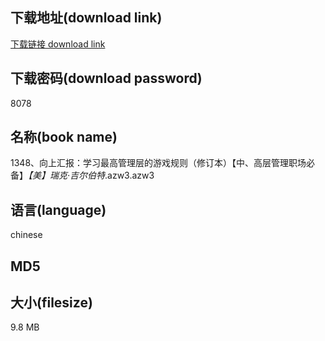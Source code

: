 ## 下载地址(download link)
[下载链接 download link](https://voluble-croquembouche-d321dc.netlify.app/?s=1348%E3%80%81%E5%90%91%E4%B8%8A%E6%B1%87%E6%8A%A5%EF%BC%9A%E5%AD%A6%E4%B9%A0%E6%9C%80%E9%AB%98%E7%AE%A1%E7%90%86%E5%B1%82%E7%9A%84%E6%B8%B8%E6%88%8F%E8%A7%84%E5%88%99%EF%BC%88%E4%BF%AE%E8%AE%A2%E6%9C%AC%EF%BC%89%E3%80%90%E4%B8%AD%E3%80%81%E9%AB%98%E5%B1%82%E7%AE%A1%E7%90%86%E8%81%8C%E5%9C%BA%E5%BF%85%E5%A4%87%E3%80%91_%E3%80%90%E7%BE%8E%E3%80%91%E7%91%9E%E5%85%8B%C2%B7%E5%90%89%E5%B0%94%E4%BC%AF%E7%89%B9_.azw3)

## 下载密码(download password)
8078

## 名称(book name)
1348、向上汇报：学习最高管理层的游戏规则（修订本）【中、高层管理职场必备】_【美】瑞克·吉尔伯特_.azw3.azw3

## 语言(language)
chinese

## MD5


## 大小(filesize)
9.8 MB
